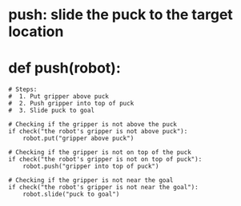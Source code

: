 # push: slide the puck to the target location
# def push(robot):
    # Steps:
    #  1. Put gripper above puck
    #  2. Push gripper into top of puck
    #  3. Slide puck to goal

    # Checking if the gripper is not above the puck
    if check("the robot's gripper is not above puck"):
        robot.put("gripper above puck")
    
    # Checking if the gripper is not on top of the puck
    if check("the robot's gripper is not on top of puck"):
        robot.push("gripper into top of puck")
        
    # Checking if the gripper is not near the goal
    if check("the robot's gripper is not near the goal"):
        robot.slide("puck to goal")